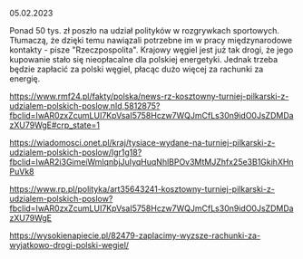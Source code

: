 05.02.2023

Ponad 50 tys. zł poszło na udział polityków w rozgrywkach sportowych. Tłumaczą, że dzięki temu nawiązali potrzebne im w pracy międzynarodowe kontakty - pisze "Rzeczpospolita". Krajowy węgiel jest już tak drogi, że jego kupowanie stało się nieopłacalne dla polskiej energetyki. Jednak trzeba będzie zapłacić za polski węgiel, płacąc dużo więcej za rachunki za energię.

https://www.rmf24.pl/fakty/polska/news-rz-kosztowny-turniej-pilkarski-z-udzialem-polskich-poslow,nId,5812875?fbclid=IwAR0zxZcumLUI7KpVsaI5758Hczw7WQJmCfLs30n9idO0JsZDMDazXU79WgE#crp_state=1

https://wiadomosci.onet.pl/kraj/tysiace-wydane-na-turniej-pilkarski-z-udzialem-polskich-poslow/lgr1g18?fbclid=IwAR2i3GimeiWmlqnbjJuIyqHuqNhlBPOv3MtMJZhfx25e3B1GkihXHnPuVk8

https://www.rp.pl/polityka/art35643241-kosztowny-turniej-pilkarski-z-udzialem-polskich-poslow?fbclid=IwAR0zxZcumLUI7KpVsaI5758Hczw7WQJmCfLs30n9idO0JsZDMDazXU79WgE

https://wysokienapiecie.pl/82479-zaplacimy-wyzsze-rachunki-za-wyjatkowo-drogi-polski-wegiel/